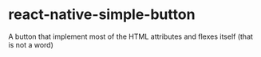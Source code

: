 # react-native-simple-button
A button that implement most of the HTML attributes and flexes itself (that is not a word)
